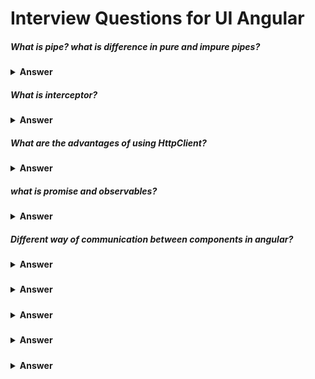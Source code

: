 # Interview Questions for UI Angular
##### What is pipe? what is difference in pure and impure pipes?

<details><summary><b>Answer</b></summary>
<p>The hero's birthday is {{ birthday | date | uppercase}}</p>

  
  ##### Creating pipes for custom data transformations
```javascript
  import { Pipe, PipeTransform } from '@angular/core';
/*
 * Raise the value exponentially
 * Takes an exponent argument that defaults to 1.
 * Usage:
 *   value | exponentialStrength:exponent
 * Example:
 *   {{ 2 | exponentialStrength:10 }}
 *   formats to: 1024
*/
@Pipe({name: 'exponentialStrength', pure: false})
export class ExponentialStrengthPipe implements PipeTransform {
  transform(value: number, exponent = 1): number {
    return Math.pow(value, exponent);
  }
} 
```
  <p> Angular executes an impure pipe every time it detects a change with every keystroke or mouse movement.</p>
</details>


##### What is interceptor?
<details><summary><b>Answer</b></summary>
<p>Interceptors are a unique type of Angular Service that we can implement. Interceptors allow us to intercept incoming or outgoing HTTP requests using the HttpClient . By intercepting the HTTP request, we can modify or change the value of the request.</p>
  
  ```javascript
  import { Injectable } from '@angular/core';
import { HttpInterceptor, HttpEvent, HttpResponse, HttpRequest, HttpHandler, HttpErrorResponse } from '@angular/common/http';
import { Observable } from 'rxjs';
import { retry } from 'rxjs/operators';

@Injectable()
export class RetryInterceptor implements HttpInterceptor {
  intercept(httpRequest: HttpRequest<any>, next: HttpHandler): Observable<HttpEvent<any>> {
    return next.handle(httpRequest).pipe(retry(2));
  }
}
  ```
  <p>source: https://ultimatecourses.com/blog/intro-to-angular-http-interceptors</p>
</details>


##### What are the advantages of using HttpClient?
<details><summary><b>Answer</b></summary>
<ul>
  <li>Included Testability Features.</li>
  <li>Typed Requests and Response Objects.</li>
  <li>Requests and Response Interception.</li>
  <li>Observable APIs and a method of streamlined and efficient error handling.</li>
</ul>
</details>

##### what is promise and observables? 
<details><summary><b>Answer</b></summary>
Observables
  <ul>
  <li>Emit multiple values over a period of time.</li>
  <li>Are lazy</li>
  <li>ewe can unsubscribe()</li>
  <li>Provide the map for forEach, filter, reduce, retry, and retryWhen operators</li>
   <li>Deliver errors to the subscribers.</li>
</ul>
  
  promise
  <ul>
  <li>Emit a single value at a time.</li>
  <li>Are not lazy: execute immediately after creation.</li>
  <li>Are not cancellable.</li>
  <li>Don’t provide any operations.</li>
  <li>Push errors to the child promises.</li>
</ul>
  
</details>

##### Different way of communication between components in angular?
<details><summary><b>Answer</b></summary>
  <p>Pass data from parent to child with input binding</p>
  
  ```javascript 
    import { Component, Input } from '@angular/core';
    import { Hero } from './hero';

    @Component({
    selector: 'app-hero-child',
    template: '
        <h3>{{hero.name}} says:</h3>
        <p>I, {{hero.name}}, am at your service, {{masterName}}.</p>
    '
    })
    export class HeroChildComponent {
    @Input() hero!: Hero;
    @Input('master') masterName = ''; // tslint:disable-line: no-input-rename
    }
  ```
  
  
</details>
  
  

##### 
<details><summary><b>Answer</b></summary>
<p></p>
</details>


##### 
<details><summary><b>Answer</b></summary>
<p></p>
</details>
  

##### 
<details><summary><b>Answer</b></summary>
<p></p>
</details>
  

##### 
<details><summary><b>Answer</b></summary>
<p></p>
</details>
